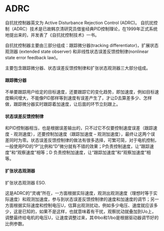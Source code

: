 # ADRC
自抗扰控制器英文为 Active Disturbance Rejection Control (ADRC)。
自抗扰控制（ADRC）技术是已故韩京清研究员借鉴经典PID控制理论，在1999年正式系统地提出来的，并发表了《自抗扰控制技术》一书。

自抗扰控制器主要由三部分组成：跟踪微分器(tracking differentiator)，扩展状态观测器 (extended state observer) 和非线性状态误差反馈控制律(nonlinear state error feedback law)。

主要包含跟踪微分器、状态误差反馈控制律和扩张状态观测器三大部分组成。


#### 跟踪微分器

不单要跟踪用户给定的目标速度，还要跟踪它的变化趋势，即加速度，例如目标速度瞬间增大，不能像PID那样等到速度有误差产生了，才让D去算差多少、怎样做，跟踪微分器实时跟踪着加速度，让后面的环节立刻跟上。
#### 状态误差反馈控制律

和PID控制器相当，也是根据误差输出的，只不过它不仅要控制速度误差（跟踪速度 - 观测速度），还要控制加速度（跟踪加速度 – 观测加速度），最终让这两个误差同时为零。状态误差反馈控制律的做法有很多选择，可繁可简，对于电机控制，一般使用PID的“P”比例和“D”微分就有不错的效果；P负责控制速度，让“跟踪速度”和“观察速度”相等；D 负责控制加速度，让“跟踪加速度”和“观察加速度”相等。
#### 扩张状态观测器
扩张状态观测器 ESO.

这是ADRC的“灵魂”所在，一方面根据实际速度，观测出观测速度（理想时等于实际速度）和观测加速度，参与到状态误差反馈控制律的速度和加速度的调节；另一方面根据实际速度和控制电压U，估算出观测扰动，例如多少电压、速度就应该多少，这是已知的，如果不是这样，也就意味着有干扰，观察扰动就叠加到Uo上，调整最终给电机的电压U，让速度调整过来，其中bo和1/bo是根据驱动器调节好的比例参数。

